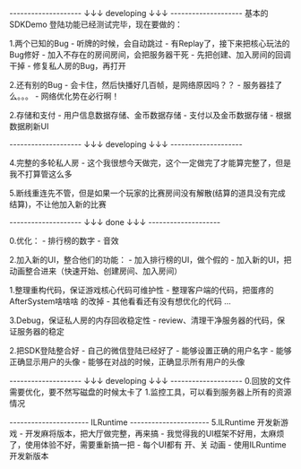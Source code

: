 -------------------- ↓↓↓ developing ↓↓↓ -------------------- 
基本的SDKDemo 登陆功能已经测试完毕，现在要做的：

1.两个已知的Bug
    - 听牌的时候，会自动跳过
        - 有Replay了，接下来把核心玩法的Bug修好
    - 加入不存在的房间房间，会把服务器干死
        - 先把创建、加入房间的回调干掉
        - 修复私人房的Bug，再打开

2.还有别的Bug
    - 会卡住，然后快播好几百帧，是网络原因吗？？
        - 服务器挂了么。。。
    - 网络优化势在必行啊！

2.存储和支付
    - 用户信息数据存储、金币数据存储
    - 支付以及金币数据存储
    - 根据数据刷新UI

-------------------- ↓↓↓ developing ↓↓↓ -------------------- 

4.完整的多轮私人房
    - 这个我很想今天做完，这个一定做完了才能算完整了，但是我不打算管这么多

5.断线重连先不管，但是如果一个玩家的比赛房间没有解散(结算的道具没有完成结算)，不让他加入新的比赛

-------------------- ↓↓↓ done ↓↓↓ -------------------- 

0.优化：
    - 排行榜的数字
    - 音效

2.加入新的UI，整合他们的功能：
    - 加入排行榜的UI，做个假的
    - 加入新的UI，把动画整合进来（快速开始、创建房间、加入房间）

1.整理重构代码，保证游戏核心代码可维护性
    - 整理客户端的代码，把蛋疼的 AfterSystem啥啥啥 的改掉
    - 其他看看还有没有想优化的代码 ...

3.Debug，保证私人房的内存回收稳定性
    - review、清理干净服务器的代码，保证服务器的稳定

2.把SDK登陆整合好
    - 自己的微信登陆已经好了
    - 能够设置正确的用户名字
    - 能够正确显示用户的头像
    - 能够在对战的时候，正确显示所有用户的头像

-------------------- ↓↓↓ developing ↓↓↓ -------------------- 
0.回放的文件需要优化，要不然写磁盘的时候太卡了
1.监控工具，可以看到服务器上所有的资源情况



---------------------- ILRuntime ---------------------- 
5.ILRuntime 开发新游戏
    - 开发麻将版本，把大厅做完整，再来搞
    - 我觉得我的UI框架不好用，太麻烦了，使用体验不好，需要重新搞一把
        - 每个UI都有 开、关 动画
    - 使用ILRuntime开发新版本


